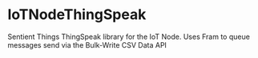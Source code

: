 # IoTNodeThingSpeak
Sentient Things ThingSpeak library for the IoT Node.  Uses Fram to queue messages send via the Bulk-Write CSV Data API
